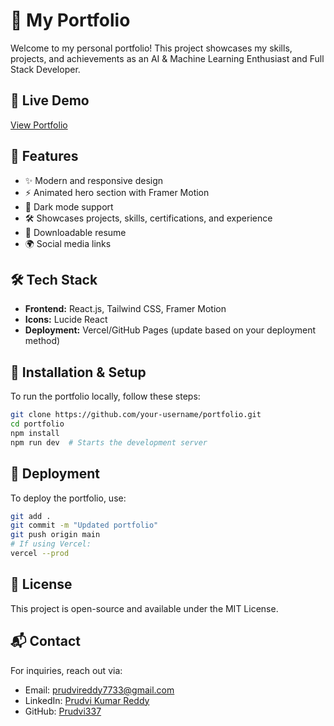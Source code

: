 # 🚀 My Portfolio

Welcome to my personal portfolio! This project showcases my skills, projects, and achievements as an AI & Machine Learning Enthusiast and Full Stack Developer.

## 🌟 Live Demo
[View Portfolio](https://your-portfolio-url.com)

## 📌 Features
- ✨ Modern and responsive design
- ⚡ Animated hero section with Framer Motion
- 🎨 Dark mode support
- 🛠️ Showcases projects, skills, certifications, and experience
- 📄 Downloadable resume
- 🌍 Social media links

## 🛠️ Tech Stack
- **Frontend:** React.js, Tailwind CSS, Framer Motion
- **Icons:** Lucide React
- **Deployment:** Vercel/GitHub Pages (update based on your deployment method)

## 🚀 Installation & Setup
To run the portfolio locally, follow these steps:

```sh
git clone https://github.com/your-username/portfolio.git
cd portfolio
npm install
npm run dev  # Starts the development server
```

## 🔧 Deployment
To deploy the portfolio, use:

```sh
git add .
git commit -m "Updated portfolio"
git push origin main
# If using Vercel:
vercel --prod
```

## 📄 License
This project is open-source and available under the MIT License.

## 📬 Contact
For inquiries, reach out via:
- Email: [prudvireddy7733@gmail.com](mailto:prudvireddy7733@gmail.com)
- LinkedIn: [Prudvi Kumar Reddy](https://www.linkedin.com/in/prudvi-reddy-5679662a5)
- GitHub: [Prudvi337](https://github.com/Prudvi337)
